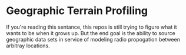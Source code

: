 # Geographic Terrain Profiling

If you're reading this sentance, this repos is still trying to figure
what it wants to be when it grows up. But the end goal is the ability
to source geographic data sets in service of modeling radio
propogation between arbitray locations.
